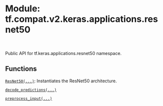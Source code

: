<div itemscope itemtype="http://developers.google.com/ReferenceObject">
<meta itemprop="name" content="tf.compat.v2.keras.applications.resnet50" />
<meta itemprop="path" content="Stable" />
</div>

# Module: tf.compat.v2.keras.applications.resnet50


<table class="tfo-notebook-buttons tfo-api" align="left">
</table>



Public API for tf.keras.applications.resnet50 namespace.



## Functions

[`ResNet50(...)`](../../../../../tf/keras/applications/ResNet50.md): Instantiates the ResNet50 architecture.

[`decode_predictions(...)`](../../../../../tf/keras/applications/resnet/decode_predictions.md)

[`preprocess_input(...)`](../../../../../tf/keras/applications/resnet/preprocess_input.md)



